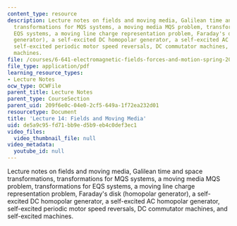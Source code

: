 ```yaml
---
content_type: resource
description: Lecture notes on fields and moving media, Galilean time and space transformations,
  transformations for MQS systems, a moving media MQS problem, transformations for
  EQS systems, a moving line charge representation problem, Faraday's disk (homopolar
  generator), a self-excited DC homopolar generator, a self-excited AC homopolar generator,
  self-excited periodic motor speed reversals, DC commutator machines, and self-excited
  machines.
file: /courses/6-641-electromagnetic-fields-forces-and-motion-spring-2005/de5a9c95fd71bb9ed5b9eb4c0def3ec1_lecture14.pdf
file_type: application/pdf
learning_resource_types:
- Lecture Notes
ocw_type: OCWFile
parent_title: Lecture Notes
parent_type: CourseSection
parent_uid: 209f6e0c-04e0-2cf5-649a-1f72ea232d01
resourcetype: Document
title: 'Lecture 14: Fields and Moving Media'
uid: de5a9c95-fd71-bb9e-d5b9-eb4c0def3ec1
video_files:
  video_thumbnail_file: null
video_metadata:
  youtube_id: null
---
```

Lecture notes on fields and moving media, Galilean time and space transformations, transformations for MQS systems, a moving media MQS problem, transformations for EQS systems, a moving line charge representation problem, Faraday's disk (homopolar generator), a self-excited DC homopolar generator, a self-excited AC homopolar generator, self-excited periodic motor speed reversals, DC commutator machines, and self-excited machines.

